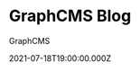 ---
title: GraphCMS Blog
github: https://github.com/GraphCMS/gatsby-starter-graphcms-blog
demo: https://blog.withheadlesscms.com/
author: GraphCMS
ssg:
  - Gatsby
cms:
  - GraphCMS
css:
  - Tailwind
date: 2021-07-18T19:00:00.000Z
description: Gatsby starter for creating a basic blog with GraphCMS
category:
  - Blog
draft: true
publish_date: '2020-07-28T09:54:17Z'
update_date: '2022-09-19T13:07:36Z'
github_star: 62
github_fork: 26
---